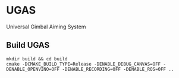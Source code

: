 
# UGAS
Universal Gimbal Aiming System

## Build UGAS
```
mkdir build && cd build
cmake -DCMAKE_BUILD_TYPE=Release -DENABLE_DEBUG_CANVAS=OFF -DENABLE_OPENVINO=OFF -DENABLE_RECORDING=OFF -DENABLE_ROS=OFF ..
```

